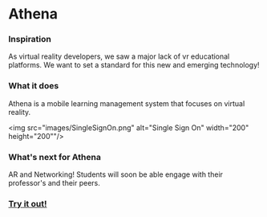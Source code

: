 # Athena

### Inspiration
As virtual reality developers, we saw a major lack of vr educational platforms. We want to set a standard for this new and emerging technology!

### What it does
Athena is a mobile learning management system that focuses on virtual reality.

<img src="images/SingleSignOn.png" alt="Single Sign On" width="200" height="200""/>

### What's next for Athena
AR and Networking! Students will soon be able engage with their professor's and their peers.

### [Try it out!](http://getathena.io)
